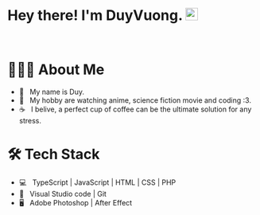 <h1> Hey there! I'm DuyVuong. <img src="https://github.com/souvikguria98/souvikguria98/blob/master/Hi.gif" width="25"></h1>

<br>

# 👨🏻‍💻 About Me

- 🔭 &nbsp; My name is Duy.
- 🌱 &nbsp; My hobby are watching anime, science fiction movie and coding :3.
- ☕ &nbsp; I belive, a perfect cup of coffee can be the ultimate solution for any stress.


# 🛠 Tech Stack

- 💻 &nbsp; TypeScript | JavaScript | HTML | CSS | PHP
- 🔧 &nbsp; Visual Studio code | Git
- 🖥 &nbsp; Adobe Photoshop | After Effect


<!---
ProDuyVuong/ProDuyVuong is a ✨ special ✨ repository because its `README.md` (this file) appears on your GitHub profile.
You can click the Preview link to take a look at your changes.
--->
